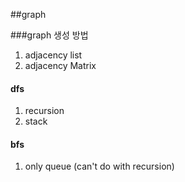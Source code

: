 ##graph

###graph 생성 방법
1. adjacency list
2. adjacency Matrix


#### dfs
1. recursion
2. stack

#### bfs
1. only queue (can't do with recursion)


